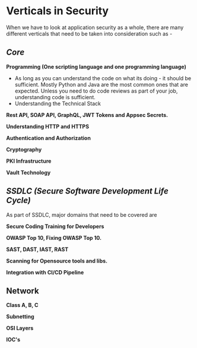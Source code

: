 # Verticals in Security

When we have to look at application security as a whole, there are many different verticals that need to be taken into consideration such as - 

## _Core_

**Programming \(One scripting language and one programming language\)**

* As long as you can understand the code on what its doing - it should be sufficient. Mostly Python and Java are the most common ones that are expected. Unless you need to do code reviews as part of your job, understanding code is sufficient. 
* Understanding the Technical Stack

**Rest API, SOAP API, GraphQL, JWT Tokens and Appsec Secrets.** 

**Understanding HTTP and HTTPS**

**Authentication and Authorization**

**Cryptography**

**PKI Infrastructure**

**Vault Technology**

## _SSDLC \(Secure Software Development Life Cycle\)_

As part of SSDLC, major domains that need to be covered are

**Secure Coding Training for Developers** 

**OWASP Top 10, Fixing OWASP Top 10.** 

**SAST, DAST, IAST, RAST**

**Scanning for Opensource tools and libs.**

**Integration with CI/CD Pipeline**

## **Network**

**Class A, B, C**

**Subnetting**

**OSI Layers**

**IOC's**





